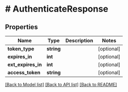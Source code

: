 # # AuthenticateResponse

## Properties

Name | Type | Description | Notes
------------ | ------------- | ------------- | -------------
**token_type** | **string** |  | [optional]
**expires_in** | **int** |  | [optional]
**ext_expires_in** | **int** |  | [optional]
**access_token** | **string** |  | [optional]

[[Back to Model list]](../../README.md#models) [[Back to API list]](../../README.md#endpoints) [[Back to README]](../../README.md)

